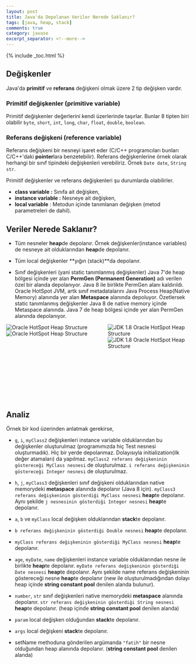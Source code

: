 ```yaml
---
layout: post
title: Java'da Depolanan Veriler Nerede Saklanır?
tags: [java, heap, stack]
comments: true
category: javase
excerpt_separator: <!--more-->
---
```


{% include _toc.html %}

## Değişkenler

Java'da **primitif** ve **referans** değişkeni olmak üzere 2 tip değişken vardır.<!--more-->

### Primitif değişkenler (primitive variable)
Primitif değişkenler değerlerini kendi üzerlerinde taşırlar. Bunlar 8 tipten biri olabilir `byte`, `short`, `int`, `long`, `char`, `float`, `double`, `boolean`.

### Referans değişkeni (reference variable)
Referans değişkeni bir nesneyi işaret eder (C/C++ programcıları bunları C/C++'daki **pointer**lara benzetebilir). Referans değişkenlerine örnek olarak herhangi bir sınıf tipindeki değişkenleri verebiliriz. Örnek `Date date`, `String str`.

Primitif değişkenler ve referans değişkenleri şu durumlarda olabilirler.

* **class variable :** Sınıfa ait değişken,
* **instance variable :** Nesneye ait değişken,
* **local variable** : Metodun içinde tanımlanan değişken (metod parametreleri de dahil).

## Veriler Nerede Saklanır?
* Tüm nesneler **heap**de depolanır. Örnek değişkenler(instance variables) de nesneye ait olduklarından **heap**de depolanır.

* Tüm local değişkenler **yığın (stack)**da depolanır.

* Sınıf değişkenleri (yani static tanımlanmış değişkenler) Java 7'de heap bölgesi içinde yer alan **PermGen (Permanent Generation)** adı verilen özel bir alanda depolanıyor. Java 8 ile birlikte PermGen alanı kaldırıldı. Oracle HotSpot JVM, artk sınıf metadatalarını Java Process Heap(Native Memory) alanında yer alan **Metaspace** alanında depoluyor. Özetlersek static tanımlanmış değişkenler Java 8 de native memory içinde Metaspace alanında. Java 7 de heap bölgesi içinde yer alan PermGen alanında depolanıyor.

<img style="max-width: 45%;" align="left" src="/images/javada-depolanan-veriler-nerede-saklanır/permgen.png" alt="Oracle HotSpot Heap Structure" height="auto">

<img style="max-width: 45%;" align="right" src="/images/javada-depolanan-veriler-nerede-saklanır/metaspace.png" alt="JDK 1.8 Oracle HotSpot Heap Structure" height="auto">

<img style="max-width: 45%;" align="left" src="{{ site.baseurl }}/images/javada-depolanan-veriler-nerede-saklanır/permgen.png" alt="Oracle HotSpot Heap Structure" height="auto">

<img style="max-width: 45%;" align="right" src="{{ site.baseurl }}/images/javada-depolanan-veriler-nerede-saklanır/metaspace.png" alt="JDK 1.8 Oracle HotSpot Heap Structure" height="auto">

<br/><br/><br/><br/><br/><br/><br/><br/><br/><br/><br/><br/>

## Analiz

Örnek bir kod üzerinden anlatmak gerekirse,

<script src="https://gist.github.com/FatihBozik/8ddab996978a20b24219c28a1ec6e775.js"></script>

* `g`, `i`, `myClass2` değişkenleri instance variable olduklarından bu değişkenler oluşturulmaz (programımızda hiç Test nesnesi oluşturmadık). Hiç bir yerde depolanmaz. Dolayısıyla initialization(ilk değer atamaları) da yapılmaz. `myClass2 referans değişkeninin göstereceği MyClass nesnesi` de oluşturulmaz. `i referans değişkeninin göstereceği Integer nesnesi` de oluşturulmaz.

* `h`, `j`, `myClass3` değişkenleri sınıf değişkeni olduklarından native memorydeki **metaspace** alanında depolanır (Java 8 için). `myClass3 referans değişkeninin gösterdiği MyClass nesnesi` **heap**te depolanır. Aynı şekilde `j nesnesinin gösterdiği Integer nesnesi` **heap**te depolanır.

* `a`, `b` ve `myClass` local değişken olduklarından **stack**te depolanır.

* `b referans değişkeninin gösterdiği Double nesnesi` **heap**te depolanır.

* `myClass referans değişkeninin gösterdiği MyClass nesnesi` **heap**te depolanır.

* `age`, `myDate`, `name` değişkenleri instance variable olduklarından nesne ile birlikte **heap**te depolanır. `myDate referans değişkeninin gösterdiği Date nesnesi` **heap**te depolanır. Aynı şekilde name referans değişkeninin göstereceği nesne **heap**te depolanır (new ile oluşturulmadığından dolayı heap içinde **string constant pool** denilen alanda bulunur).

* `number`, `str` sınıf değişkenleri native memorydeki **metaspace** alanında depolanır. `str referans değişkeninin gösterdiği String nesnesi` **heap**te depolanır. (heap içinde **string constant pool** denilen alanda)

* `param` local değişken olduğundan **stack**te depolanır.

* `args` local değişkeni **stack**te depolanır.

* setName methoduna gönderilen argümanda `"fatih"` bir nesne olduğundan heap alanında depolanır. (**string constant pool** denilen alanda)
